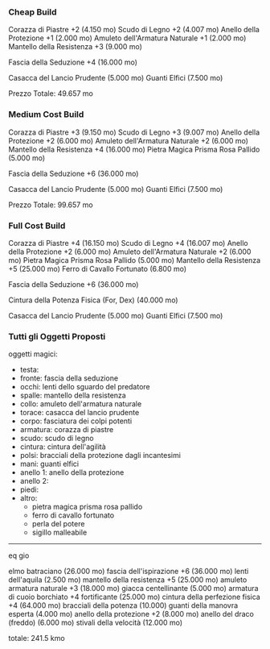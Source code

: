 ### Cheap Build

Corazza di Piastre +2 (4.150 mo)
Scudo di Legno +2 (4.007 mo)
Anello della Protezione +1 (2.000 mo)
Amuleto dell'Armatura Naturale +1 (2.000 mo)
Mantello della Resistenza +3 (9.000 mo)

Fascia della Seduzione +4 (16.000 mo)

Casacca del Lancio Prudente (5.000 mo)
Guanti Elfici (7.500 mo)

Prezzo Totale: 49.657 mo

### Medium Cost Build

Corazza di Piastre +3 (9.150 mo)
Scudo di Legno +3 (9.007 mo)
Anello della Protezione +2 (6.000 mo)
Amuleto dell'Armatura Naturale +2 (6.000 mo)
Mantello della Resistenza +4 (16.000 mo)
Pietra Magica Prisma Rosa Pallido (5.000 mo)

Fascia della Seduzione +6 (36.000 mo)

Casacca del Lancio Prudente (5.000 mo)
Guanti Elfici (7.500 mo)

Prezzo Totale: 99.657 mo

### Full Cost Build

Corazza di Piastre +4 (16.150 mo)
Scudo di Legno +4 (16.007 mo)
Anello della Protezione +2 (6.000 mo)
Amuleto dell'Armatura Naturale +2 (6.000 mo)
Pietra Magica Prisma Rosa Pallido (5.000 mo)
Mantello della Resistenza +5 (25.000 mo)
Ferro di Cavallo Fortunato (6.800 mo)

Fascia della Seduzione +6 (36.000 mo)

Cintura della Potenza Fisica (For, Dex) (40.000 mo)

Casacca del Lancio Prudente (5.000 mo)
Guanti Elfici (7.500 mo)

### Tutti gli Oggetti Proposti

oggetti magici:
- testa: 
- fronte: fascia della seduzione
- occhi: lenti dello sguardo del predatore
- spalle: mantello della resistenza
- collo: amuleto dell'armatura naturale
- torace: casacca del lancio prudente
- corpo: fasciatura dei colpi potenti
- armatura: corazza di piastre
- scudo: scudo di legno
- cintura: cintura dell'agilità
- polsi: bracciali della protezione dagli incantesimi
- mani: guanti elfici
- anello 1: anello della protezione
- anello 2: 
- piedi:
- altro:
	- pietra magica prisma rosa pallido
	- ferro di cavallo fortunato
	- perla del potere
	- sigillo malleabile


---

eq gio

elmo batraciano (26.000 mo)
fascia dell'ispirazione +6 (36.000 mo)
lenti dell'aquila (2.500 mo)
mantello della resistenza +5 (25.000 mo)
amuleto armatura naturale +3 (18.000 mo)
giacca centellinante (5.000 mo)
armatura di cuoio borchiato +4 fortificante (25.000 mo)
cintura della perfezione fisica +4 (64.000 mo)
bracciali della potenza (10.000)
guanti della manovra esperta (4.000 mo)
anello della protezione +2 (8.000 mo)
anello del draco (freddo) (6.000 mo)
stivali della velocità (12.000 mo)

totale: 241.5 kmo

